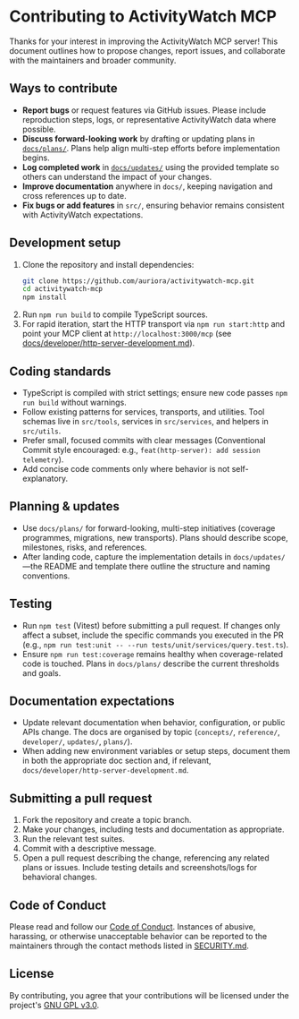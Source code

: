 # Contributing to ActivityWatch MCP

Thanks for your interest in improving the ActivityWatch MCP server! This
document outlines how to propose changes, report issues, and collaborate with
the maintainers and broader community.

## Ways to contribute

- **Report bugs** or request features via GitHub issues. Please include
  reproduction steps, logs, or representative ActivityWatch data where possible.
- **Discuss forward-looking work** by drafting or updating plans in
  [`docs/plans/`](docs/plans/). Plans help align multi-step efforts before
  implementation begins.
- **Log completed work** in [`docs/updates/`](docs/updates/) using the
  provided template so others can understand the impact of your changes.
- **Improve documentation** anywhere in `docs/`, keeping navigation and cross
  references up to date.
- **Fix bugs or add features** in `src/`, ensuring behavior remains consistent
  with ActivityWatch expectations.

## Development setup

1. Clone the repository and install dependencies:
   ```bash
   git clone https://github.com/auriora/activitywatch-mcp.git
   cd activitywatch-mcp
   npm install
   ```
2. Run `npm run build` to compile TypeScript sources.
3. For rapid iteration, start the HTTP transport via `npm run start:http` and
   point your MCP client at `http://localhost:3000/mcp` (see
  [docs/developer/http-server-development.md](docs/developer/http-server-development.md)).

## Coding standards

- TypeScript is compiled with strict settings; ensure new code passes
  `npm run build` without warnings.
- Follow existing patterns for services, transports, and utilities. Tool
  schemas live in `src/tools`, services in `src/services`, and helpers in
  `src/utils`.
- Prefer small, focused commits with clear messages (Conventional Commit style
  encouraged: e.g., `feat(http-server): add session telemetry`).
- Add concise code comments only where behavior is not self-explanatory.

## Planning & updates

- Use `docs/plans/` for forward-looking, multi-step initiatives (coverage
  programmes, migrations, new transports). Plans should describe scope,
  milestones, risks, and references.
- After landing code, capture the implementation details in
  `docs/updates/`—the README and template there outline the structure and
  naming conventions.

## Testing

- Run `npm test` (Vitest) before submitting a pull request. If changes only
  affect a subset, include the specific commands you executed in the PR (e.g.,
  `npm run test:unit -- --run tests/unit/services/query.test.ts`).
- Ensure `npm run test:coverage` remains healthy when coverage-related code is
  touched. Plans in `docs/plans/` describe the current thresholds and goals.

## Documentation expectations

- Update relevant documentation when behavior, configuration, or public APIs
  change. The docs are organised by topic (`concepts/`, `reference/`,
  `developer/`, `updates/`, `plans/`).
- When adding new environment variables or setup steps, document them in both
  the appropriate doc section and, if relevant, `docs/developer/http-server-development.md`.

## Submitting a pull request

1. Fork the repository and create a topic branch.
2. Make your changes, including tests and documentation as appropriate.
3. Run the relevant test suites.
4. Commit with a descriptive message.
5. Open a pull request describing the change, referencing any related plans or
   issues. Include testing details and screenshots/logs for behavioral changes.

## Code of Conduct

Please read and follow our [Code of Conduct](CODE_OF_CONDUCT.md). Instances of
abusive, harassing, or otherwise unacceptable behavior can be reported to the
maintainers through the contact methods listed in [SECURITY.md](SECURITY.md).

## License

By contributing, you agree that your contributions will be licensed under the
project's [GNU GPL v3.0](LICENSE).
